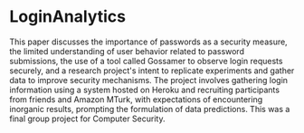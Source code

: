 # LoginAnalytics

This paper discusses the importance of passwords as a security measure, the limited understanding of user behavior related to password submissions, the use of a tool called Gossamer to observe login requests securely, and a research project's intent to replicate experiments and gather data to improve security mechanisms. The project involves gathering login information using a system hosted on Heroku and recruiting participants from friends and Amazon MTurk, with expectations of encountering inorganic results, prompting the formulation of data predictions. This was a final group project for Computer Security. 
